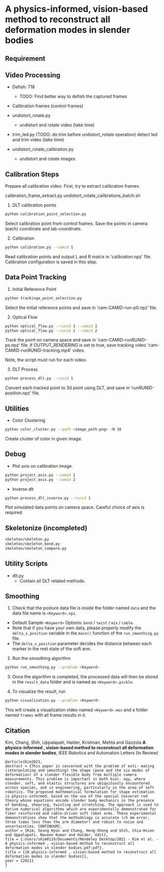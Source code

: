 # A physics-informed, vision-based method to reconstruct all deformation modes in slender bodies

## Requirement

## Video Processing

- Defish: 718
    - TODO: Find better way to defish the captured frames
- Calibration frames (control frames)

- undistort_rotate.py
    - undistort and rotate video (take time)
- trim_led.py (TODO: do trim before undistort_rotate operation)
    detect led and trim video (take time)
- undistort_rotate_calibration.py
    - undistort and rotate images


## Calibration Steps

Prepare all calibration video.
First, try to extract calibration frames.

calibration_frame_extract.py
undistort_rotate_calibrations_batch.sh

1. DLT calibration points

```bash
python calibration_point_selection.py
```

Select calibration point from control frames.
Save the points in camera (each) coordinate and lab-coordinate.

2. Calibration

```bash
python calibration.py --camid 1
```

Read calibration points and output L and R matrix in 'calibration.npz' file.
Calibration configuration is saved in this step.

## Data Point Tracking

1. Initial Reference Point

```bash
python trackinge_point_selection.py
```

Select the initial reference points and save in 'cam-CAMID-run-p0.npz' file.

2. Optical Flow

```bash
python optical_flow.py --runid 1 --camid 1
python optical_flow.py --runid 1 --camid 2
```

Track the point on camera space and save in 'cam-CAMID-runRUNID-ps.npz' file.
If OUTPUT_RENDERING is set to true, save tracking video 'cam-CAMID-runRUNID-tracking.mp4' video.

Note, the script must run for each video.

3. DLT Process

```bash
python process_dlt.py --runid 1 
```

Convert each tracked point to 3d point using DLT, and save in 'runRUNID-position.npz' file.

## Utilities

- Color Clustering

```bash
python color_cluster.py --path <image_path.png> -N 10
```

Create cluster of color in given image.

## Debug

- Plot axis on calibration image.

```bash
python project_axis.py --camid 1
python project_axis.py --camid 2
```

- Inverse dlt

```bash
python process_dlt_inverse.py --runid 1
```

Plot simulated data points on camera space.
Careful choice of axis is required

## Skeletonize (incompleted)

```bash
skeleton/skeleton.py
skeleton/skeleton_bend.py
skeleton/skeleton_compare.py
```

## Utility Scripts

- dlt.py
    - Contain all DLT related methods.

## Smoothing

1. Check that the posture data file is inside the folder named ```data``` and the data file name is ```<Keyword>.npz```.
* Default Sample ```<Keyword>``` Options: ```bend``` / ```twist``` / ```mix``` / ```cable```.
* Note that if you have your own data, please properly modify the ```delta_s_position``` variable in the ```main()``` function of the ```run_smoothing.py``` file.
* The ```delta_s_position``` parameter decides the distance between each marker in the rest state of the soft arm.

2. Run the smoothing algorithm
``` bash
python run_smoothing.py --problem <Keyword>
```

3. Once the algorithm is completed, the processed data will then be stored in the ```result_data``` folder and is named as ```<Keyword>.pickle```.

4. To visualize the result, run
``` bash
python visualization.py --problem <Keyword>
```
This will create a visualization video named ```<Keyword>.mov``` and a folder named ```frames``` with all frame results in it.

## Citation
Kim, Chang, Shih, Uppalapati, Halder, Krishnan, Mehta and Gazzola <strong>A physics-informed , vision-based method to reconstruct all deformation modes in slender bodies</strong>, IEEE Robotics and Automation Letters (In Review)
```
@article{Kim2021,
abstract = {This paper is concerned with the problem of esti- mating (interpolating and smoothing) the shape (pose and the six modes of deformation) of a slender flexible body from multiple camera measurements. This problem is important in both biol- ogy, where slender, soft, and elastic structures are ubiquitously encountered across species, and in engineering, particularly in the area of soft robotics. The proposed mathematical formulation for shape estimation is physics-informed, based on the use of the special Cosserat rod theory whose equations encode slender body mechanics in the presence of bending, shearing, twisting and stretching. The approach is used to derive numerical algorithms which are experimentally demonstrated for fiber reinforced and cable-driven soft robot arms. These experimental demonstrations show that the methodology is accurate (<5 mm error, three times less than the arm diameter) and robust to noise and uncertainties. CONTINUUM},
author = {Kim, Seung Hyun and Chang, Heng-Sheng and Shih, Chia-Hsien and Uppalapati, Naveen Kumar and Halder, Udit},
file = {:Users/skim0119/Documents/Mendeley Desktop/2021 - Kim et al. - A physics-informed , vision-based method to reconstruct all deformation modes in slender bodies.pdf:pdf},
title = {{A physics-informed , vision-based method to reconstruct all deformation modes in slender bodies}},
year = {2021}
}
```
